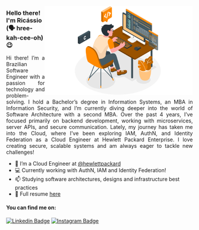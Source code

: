 <img align="right" src="./.github/programming.png" width="400"  > </img>

### Hello there! I'm Ricássio (🗣️ hree-kah-cee-oh) 😉
<p align="justify">Hi there! I’m a Brazilian Software Engineer with a passion for technology and problem-solving. I hold a Bachelor’s degree in Information Systems, an MBA in Information Security, and I’m currently diving deeper into the world of Software Architecture with a second MBA. Over the past 4 years, I’ve focused primarily on backend development, working with microservices, server APIs, and secure communication. Lately, my journey has taken me into the Cloud, where I’ve been exploring IAM, AuthN, and Identity Federation as a Cloud Engineer at Hewlett Packard Enterprise. I love creating secure, scalable systems and am always eager to tackle new challenges!</p>

- 🔭 I’m a Cloud Engineer at [@hewlettpackard](https://github.com/hewlettpackard)
- 💻 Currently working with AuthN, IAM and Identity Federation!
- 📫 Studying software architectures, designs and infrastructure best practices
- 📄 Full resume <a target="blank" href="https://s3.amazonaws.com/ricassiocosta.me/resume/ricassiocosta.pdf" >here</a>

#### You can find me on:
[![Linkedin Badge](https://img.shields.io/badge/LinkedIn-0077B5?style=for-the-badge&logo=linkedin&logoColor=white)](https://www.linkedin.com/in/ricassiocosta/)
[![Instagram Badge](https://img.shields.io/badge/Instagram-E4405F?style=for-the-badge&logo=instagram&logoColor=white)](https://www.instagram.com/kozta_/)

